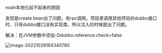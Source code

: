 noah本地化起不起来的原因

发现是create bean出了问题，有rpc调用，项目里调用其他项目的dubbo接口时，只有dubbo接口没有实现类，所以注入的时候就出了问题。

解决：在JVM参数中添加-Ddubbo.reference.check=false

![image-20221028194340780](C:\Users\hongyuan.shan\AppData\Roaming\Typora\typora-user-images\image-20221028194340780.png)


